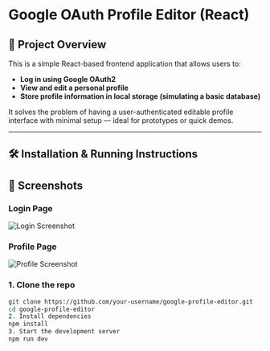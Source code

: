 # Google OAuth Profile Editor (React)

## 🚀 Project Overview

This is a simple React-based frontend application that allows users to:

- **Log in using Google OAuth2**
- **View and edit a personal profile**
- **Store profile information in local storage (simulating a basic database)**

It solves the problem of having a user-authenticated editable profile interface with minimal setup — ideal for prototypes or quick demos.

---

## 🛠️ Installation & Running Instructions

## 📸 Screenshots

### Login Page
![Login Screenshot](https://github.com/user-attachments/assets/2d6ed59f-6080-4452-9c16-8c02bccd0bcc)

### Profile Page
![Profile Screenshot](https://github.com/user-attachments/assets/3f60a37a-1385-48fa-a2d6-c7ac2471dceb)

### 1. Clone the repo

```bash
git clone https://github.com/your-username/google-profile-editor.git
cd google-profile-editor
2. Install dependencies
npm install
3. Start the development server
npm run dev
